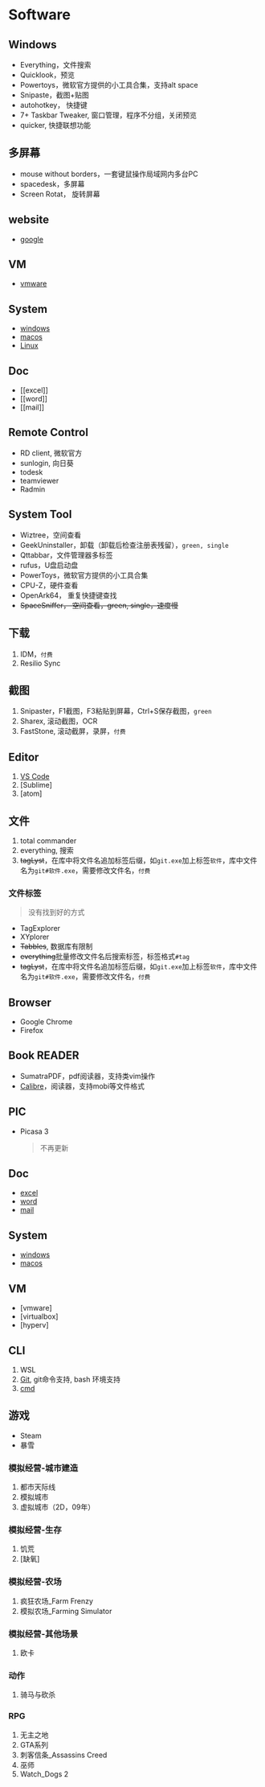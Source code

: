 # Software

## Windows

- Everything，文件搜索
- Quicklook，预览
- Powertoys，微软官方提供的小工具合集，支持alt space 
- Snipaste，截图+贴图
- autohotkey， 快捷键
- 7+ Taskbar Tweaker, 窗口管理，程序不分组，关闭预览
- quicker, 快捷联想功能

## 多屏幕

- mouse without borders，一套键鼠操作局域网内多台PC
- spacedesk，多屏幕
- Screen Rotat， 旋转屏幕

## website

- [google](Google.md)

## VM

- [vmware](vmware.md)

## System

- [windows](Windows.md)
- [macos](macos.md)
- [Linux](LInux.md)

## Doc

- [[excel]]
- [[word]]
- [[mail]]

## Remote Control

- RD client, 微软官方
- sunlogin, 向日葵
- todesk
- teamviewer
- Radmin

## System Tool

- Wiztree，空间查看
- GeekUninstaller，卸载（卸载后检查注册表残留），`green, single`
- Qttabbar，文件管理器多标签
- rufus，U盘启动盘
- PowerToys，微软官方提供的小工具合集
- CPU-Z，硬件查看
- OpenArk64， 重复快捷键查找
- ~~SpaceSniffer， 空间查看，green, single，速度慢~~

## 下载

1. IDM，`付费`
2. Resilio Sync

## 截图

1. Snipaster，F1截图，F3粘贴到屏幕，Ctrl+S保存截图，`green`
2. Sharex, 滚动截图，OCR
3. FastStone, 滚动截屏，录屏，`付费`

## Editor

1. [VS Code](vscode.md)
2. [Sublime]
3. [atom]

## 文件

1. total commander
2. everything, 搜索
3. ~~tagLyst~~，在库中将文件名追加标签后缀，如`git.exe`加上标签`软件`，库中文件名为`git#软件.exe`，需要修改文件名，`付费`

### 文件标签

> 没有找到好的方式

- TagExplorer 
- XYplorer
- ~~Tabbles~~, 数据库有限制
- ~~everything~~批量修改文件名后搜索标签，标签格式`#tag`
- ~~tagLyst~~，在库中将文件名追加标签后缀，如`git.exe`加上标签`软件`，库中文件名为`git#软件.exe`，需要修改文件名，`付费`

## Browser

- Google Chrome
- Firefox

## Book READER

- SumatraPDF，pdf阅读器，支持类vim操作
- [Calibre](calibre.md)，阅读器，支持mobi等文件格式

## PIC

- Picasa 3
    > 不再更新

## Doc

- [excel](excel.md)
- [word](word.md)
- [mail](Mail.md)

## System

- [windows](Windows.md)
- [macos](macos.md)

## VM

- [vmware]
- [virtualbox]
- [hyperv]

## CLI

1. WSL
2. [Git](git.md), git命令支持, bash 环境支持
3. [cmd](cmd.md)

## 游戏

- Steam
- 暴雪

### 模拟经营-城市建造

1. 都市天际线
2. 模拟城市
3. 虚拟城市（2D，09年）

### 模拟经营-生存

1. 饥荒
2. [缺氧]

### 模拟经营-农场

1. 疯狂农场_Farm Frenzy
2. 模拟农场_Farming Simulator

### 模拟经营-其他场景

1. 欧卡

### 动作

1. 骑马与砍杀

### RPG

1. 无主之地
2. GTA系列
3. 刺客信条_Assassins Creed
4. 巫师
5. Watch_Dogs 2
